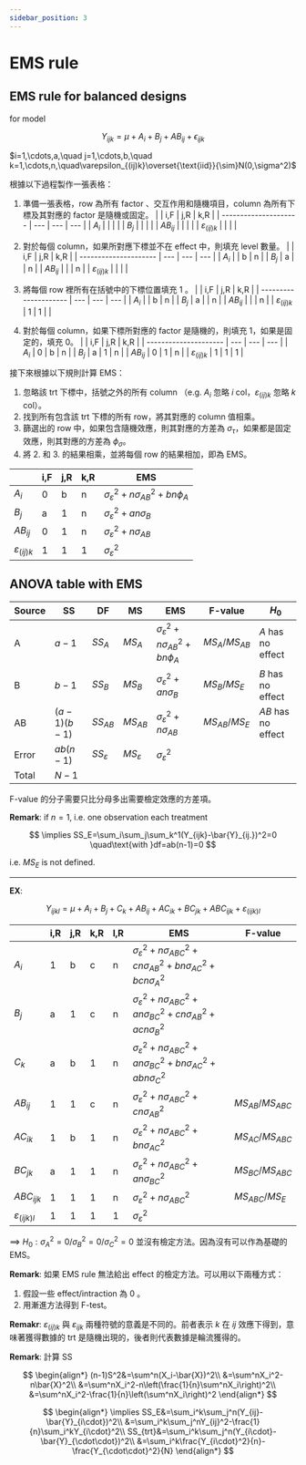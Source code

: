 ```yaml
---
sidebar_position: 3
---
```


# EMS rule

## EMS rule for balanced designs

for model

$$
Y_{ijk} = \mu + A_i + B_j + AB_{ij} + \epsilon_{{ij}k}
$$

$i=1,\cdots,a,\quad j=1,\cdots,b,\quad k=1,\cdots,n,\quad\varepsilon_{(ij)k}\overset{\text{iid}}{\sim}N(0,\sigma^2)$

根據以下過程製作一張表格：
1. 準備一張表格，row 為所有 factor 、交互作用和隨機項目，column 為所有下標及其對應的 factor 是隨機或固定。
   |                       | i,F | j,R | k,R |
   | --------------------- | --- | --- | --- |
   | $A_i$                 |     |     |     |
   | $B_j$                 |     |     |     |
   | $AB_{ij}$             |     |     |     |
   | $\varepsilon_{(ij)k}$ |     |     |     |


2. 對於每個 column，如果所對應下標並不在 effect 中，則填充 level 數量。
   |                       | i,F | j,R | k,R |
   | --------------------- | --- | --- | --- |
   | $A_i$                 |     | b   | n   |
   | $B_j$                 | a   |     | n   |
   | $AB_{ij}$             |     |     | n   |
   | $\varepsilon_{(ij)k}$ |     |     |     |


3. 將每個 row 裡所有在括號中的下標位置填充 1 。
   |                       | i,F | j,R | k,R |
   | --------------------- | --- | --- | --- |
   | $A_i$                 |     | b   | n   |
   | $B_j$                 | a   |     | n   |
   | $AB_{ij}$             |     |     | n   |
   | $\varepsilon_{(ij)k}$ | 1   | 1   |     |

4. 對於每個 column，如果下標所對應的 factor 是隨機的，則填充 1，如果是固定的，填充 0。
   |                       | i,F | j,R | k,R |
   | --------------------- | --- | --- | --- |
   | $A_i$                 | 0   | b   | n   |
   | $B_j$                 | a   | 1   | n   |
   | $AB_{ij}$             | 0   | 1   | n   |
   | $\varepsilon_{(ij)k}$ | 1   | 1   | 1   |

接下來根據以下規則計算 EMS：
1. 忽略該 trt 下標中，括號之外的所有 column （e.g. $A_i$ 忽略 $i$ col，$\varepsilon_{(ij)k}$ 忽略 $k$ col）。
2. 找到所有包含該 trt 下標的所有 row，將其對應的 column 值相乘。
3. 篩選出的 row 中，如果包含隨機效應，則其對應的方差為 $\sigma_\tau$，如果都是固定效應，則其對應的方差為 $\phi_\sigma$。
4. 將 2. 和 3. 的結果相乘，並將每個 row 的結果相加，即為 EMS。

|                       | i,F | j,R | k,R | EMS                                            |
| --------------------- | --- | --- | --- | ---------------------------------------------- |
| $A_i$                 | 0   | b   | n   | $\sigma_\varepsilon^2+n\sigma^2_{AB}+bn\phi_A$ |
| $B_j$                 | a   | 1   | n   | $\sigma_\varepsilon^2+an\sigma_B$              |
| $AB_{ij}$             | 0   | 1   | n   | $\sigma_\varepsilon^2+n\sigma_{AB}$            |
| $\varepsilon_{(ij)k}$ | 1   | 1   | 1   | $\sigma_\varepsilon^2$                         |

## ANOVA table with EMS

| Source | SS           | DF                 | MS                 | EMS                                            | F-value        | $H_0$              |
| ------ | ------------ | ------------------ | ------------------ | ---------------------------------------------- | -------------- | ------------------ |
| A      | $a-1$        | $SS_A$             | $MS_A$             | $\sigma_\varepsilon^2+n\sigma^2_{AB}+bn\phi_A$ | $MS_A/MS_{AB}$ | $A$ has no effect  |
| B      | $b-1$        | $SS_B$             | $MS_B$             | $\sigma_\varepsilon^2+an\sigma_B$              | $MS_B/MS_E$    | $B$ has no effect  |
| AB     | $(a-1)(b-1)$ | $SS_{AB}$          | $MS_{AB}$          | $\sigma_\varepsilon^2+n\sigma_{AB}$            | $MS_{AB}/MS_E$ | $AB$ has no effect |
| Error  | $ab(n-1)$    | $SS_{\varepsilon}$ | $MS_{\varepsilon}$ | $\sigma_\varepsilon^2$                         |                |                    |
| Total  | $N-1$        |                    |                    |                                                |                |                    |

F-value 的分子需要只比分母多出需要檢定效應的方差項。

**Remark**: if $n=1$, i.e. one observation each treatment

$$
\implies SS_E=\sum_i\sum_j\sum_k^1(Y_{ijk}-\bar{Y}_{ij.})^2=0 \quad\text{with }df=ab(n-1)=0
$$

i.e. $MS_E$ is not defined.

---

**EX**: 

$$
Y_{ijkl} = \mu + A_i + B_j + C_k + AB_{ij} + AC_{ik} + BC_{jk} + ABC_{ijk} + \varepsilon_{(ijk)l}
$$

|                        | i,R | j,R | k,R | l,R | EMS                                                                                  | F-value            |
| ---------------------- | --- | --- | --- | --- | ------------------------------------------------------------------------------------ | ------------------ |
| $A_i$                  | 1   | b   | c   | n   | $\sigma_\varepsilon^2+n\sigma^2_{ABC}+cn\sigma^2_{AB}+bn\sigma^2_{AC}+bcn\sigma^2_A$ |                    |
| $B_j$                  | a   | 1   | c   | n   | $\sigma_\varepsilon^2+n\sigma^2_{ABC}+an\sigma^2_{BC}+cn\sigma^2_{AB}+acn\sigma^2_B$ |                    |
| $C_k$                  | a   | b   | 1   | n   | $\sigma_\varepsilon^2+n\sigma^2_{ABC}+an\sigma^2_{BC}+bn\sigma^2_{AC}+abn\sigma^2_C$ |                    |
| $AB_{ij}$              | 1   | 1   | c   | n   | $\sigma_\varepsilon^2+n\sigma^2_{ABC}+cn\sigma^2_{AB}$                               | $MS_{AB}/MS_{ABC}$ |
| $AC_{ik}$              | 1   | b   | 1   | n   | $\sigma_\varepsilon^2+n\sigma^2_{ABC}+bn\sigma^2_{AC}$                               | $MS_{AC}/MS_{ABC}$ |
| $BC_{jk}$              | a   | 1   | 1   | n   | $\sigma_\varepsilon^2+n\sigma^2_{ABC}+an\sigma^2_{BC}$                               | $MS_{BC}/MS_{ABC}$ |
| $ABC_{ijk}$            | 1   | 1   | 1   | n   | $\sigma_\varepsilon^2+n\sigma^2_{ABC}$                                               | $MS_{ABC}/MS_E$    |
| $\varepsilon_{(ijk)l}$ | 1   | 1   | 1   | 1   | $\sigma_\varepsilon^2$                                                               |                    |

$\implies$ $H_0:\sigma^2_A=0/\sigma^2_B=0/\sigma^2_C=0$ 並沒有檢定方法。因為沒有可以作為基礎的 EMS。

**Remark**: 如果 EMS rule 無法給出 effect 的檢定方法。可以用以下兩種方式：
1. 假設一些 effect/intraction 為 0 。
2. 用漸進方法得到 F-test。

**Remakr**: $\varepsilon_{(ij)k}$ 與 $\varepsilon_{ijk}$ 兩種符號的意義是不同的。前者表示 $k$ 在 $ij$ 效應下得到，意味著獲得數據的 trt 是隨機出現的，後者則代表數據是輪流獲得的。

**Remark**: 計算 SS 

$$
\begin{align*}
    (n-1)S^2&=\sum^n(X_i-\bar{X})^2\\
    &=\sum^nX_i^2-n\bar{X}^2\\
    &=\sum^nX_i^2-n\left(\frac{1}{n}\sum^nX_i\right)^2\\
    &=\sum^nX_i^2-\frac{1}{n}\left(\sum^nX_i\right)^2
\end{align*}
$$

$$
\begin{align*}
    \implies SS_E&=\sum_i^k\sum_j^n(Y_{ij}-\bar{Y}_{i\cdot})^2\\
    &=\sum_i^k\sum_j^nY_{ij}^2-\frac{1}{n}\sum_i^kY_{i\cdot}^2\\
    SS_{trt}&=\sum_i^k\sum_j^n(Y_{i\cdot}-\bar{Y}_{\cdot\cdot})^2\\
    &=\sum_i^k\frac{Y_{i\cdot}^2}{n}-\frac{Y_{\cdot\cdot}^2}{N}
\end{align*}
$$